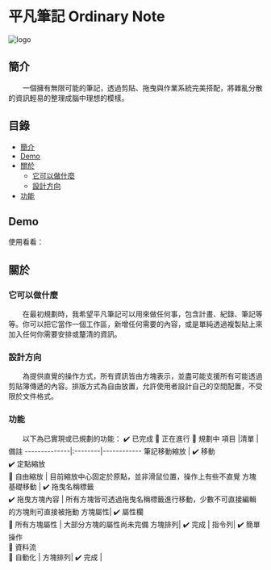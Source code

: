 # 平凡筆記 Ordinary Note

![logo](https://lyonlu13.github.io/Ordinary-Note/Logo.png)

## 簡介

&emsp;&emsp;一個擁有無限可能的筆記，透過剪貼、拖曳與作業系統完美搭配，將雜亂分散的資訊輕易的整理成腦中理想的模樣。

## 目錄

- [簡介](#簡介)
- [Demo](#Demo)
- [關於](#關於)
  - [它可以做什麼](#它可以做什麼)
  - [設計方向](#設計方向)
- [功能](#功能)

## Demo

使用看看：

## 關於

### 它可以做什麼

&emsp;&emsp;在最初規劃時，我希望平凡筆記可以用來做任何事，包含計畫、紀錄、筆記等等。你可以把它當作一個工作區，新增任何需要的內容，或是單純透過複製貼上來加入任何你需要安排或釐清的資訊。

### 設計方向

&emsp;&emsp;為提供直覺的操作方式，所有資訊皆由方塊表示，並盡可能支援所有可能透過剪貼簿傳遞的內容。排版方式為自由放置，允許使用者設計自己的空間配置，不受限於文件格式。

### 功能

&emsp;&emsp;以下為已實現或已規劃的功能：
✔️ 已完成 🚧 正在進行 📅 規劃中
項目 |清單 | 備註
--------------|:--------|------------
筆記移動縮放 | ✔️ 移動 <br> ✔️ 定點縮放 <br> 🚧 自由縮放 | 目前縮放中心固定於原點，並非滑鼠位置，操作上有些不直覺
方塊基礎移動 | ✔️ 拖曳名稱標籤 <br> ✔️ 拖曳方塊內容 | 所有方塊皆可透過拖曳名稱標籤進行移動，少數不可直接編輯的方塊則可直接被拖動
方塊屬性| ✔️ 屬性欄 <br> 🚧 所有方塊屬性 | 大部分方塊的屬性尚未完備
方塊排列| ✔️ 完成 |
指令列| ✔️ 簡單操作 <br> 📅 資料流 <br> 📅 自動化 |
方塊排列| ✔️ 完成 |
